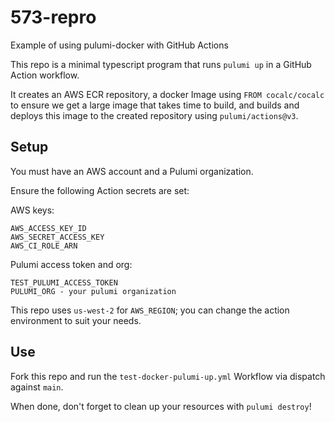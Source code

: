 # 573-repro
Example of using pulumi-docker with GitHub Actions

This repo is a minimal typescript program that runs `pulumi up` in a GitHub Action workflow.

It creates an AWS ECR repository, a docker Image using `FROM cocalc/cocalc` to ensure we get a large image that takes 
time to build, and builds and deploys this image to the created repository using `pulumi/actions@v3`.

## Setup

You must have an AWS account and a Pulumi organization.

Ensure the following Action secrets are set:

AWS keys:
```
AWS_ACCESS_KEY_ID
AWS_SECRET_ACCESS_KEY
AWS_CI_ROLE_ARN
```

Pulumi access token and org:
```
TEST_PULUMI_ACCESS_TOKEN
PULUMI_ORG - your pulumi organization
```

This repo uses `us-west-2` for `AWS_REGION`; you can change the action environment to suit your needs.

## Use

Fork this repo and run the `test-docker-pulumi-up.yml` Workflow via dispatch against `main`.

When done, don't forget to clean up your resources with `pulumi destroy`!


<!-- Security scan triggered at 2025-09-02 01:38:02 -->